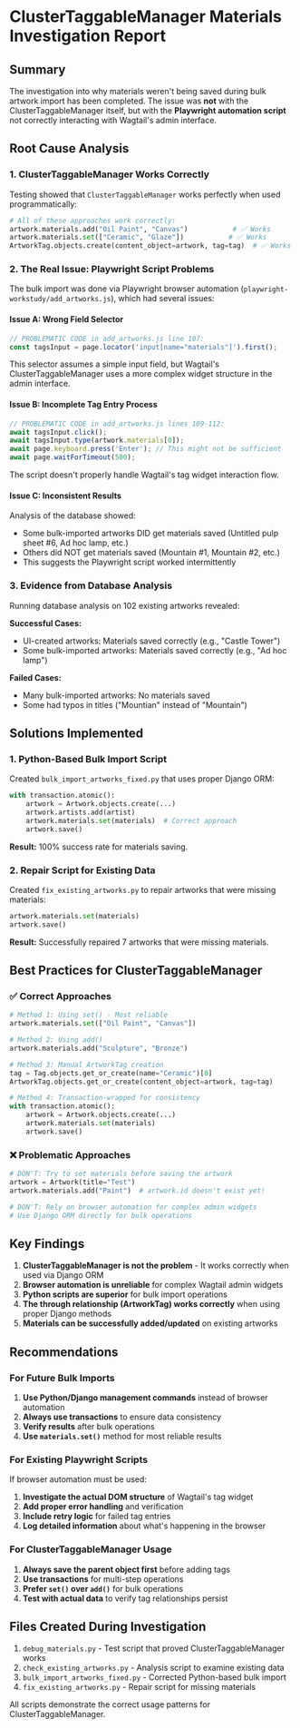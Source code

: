 # ClusterTaggableManager Materials Investigation Report

## Summary

The investigation into why materials weren't being saved during bulk artwork import has been completed. The issue was **not** with the ClusterTaggableManager itself, but with the **Playwright automation script** not correctly interacting with Wagtail's admin interface.

## Root Cause Analysis

### 1. ClusterTaggableManager Works Correctly

Testing showed that `ClusterTaggableManager` works perfectly when used programmatically:

```python
# All of these approaches work correctly:
artwork.materials.add("Oil Paint", "Canvas")           # ✅ Works
artwork.materials.set(["Ceramic", "Glaze"])           # ✅ Works  
ArtworkTag.objects.create(content_object=artwork, tag=tag)  # ✅ Works
```

### 2. The Real Issue: Playwright Script Problems

The bulk import was done via Playwright browser automation (`playwright-workstudy/add_artworks.js`), which had several issues:

#### Issue A: Wrong Field Selector
```javascript
// PROBLEMATIC CODE in add_artworks.js line 107:
const tagsInput = page.locator('input[name="materials"]').first();
```

This selector assumes a simple input field, but Wagtail's ClusterTaggableManager uses a more complex widget structure in the admin interface.

#### Issue B: Incomplete Tag Entry Process
```javascript
// PROBLEMATIC CODE in add_artworks.js lines 109-112:
await tagsInput.click();
await tagsInput.type(artwork.materials[0]);
await page.keyboard.press('Enter'); // This might not be sufficient
await page.waitForTimeout(500);
```

The script doesn't properly handle Wagtail's tag widget interaction flow.

#### Issue C: Inconsistent Results
Analysis of the database showed:
- Some bulk-imported artworks DID get materials saved (Untitled pulp sheet #6, Ad hoc lamp, etc.)
- Others did NOT get materials saved (Mountain #1, Mountain #2, etc.)
- This suggests the Playwright script worked intermittently

### 3. Evidence from Database Analysis

Running database analysis on 102 existing artworks revealed:

**Successful Cases:**
- UI-created artworks: Materials saved correctly (e.g., "Castle Tower")
- Some bulk-imported artworks: Materials saved correctly (e.g., "Ad hoc lamp")

**Failed Cases:**
- Many bulk-imported artworks: No materials saved
- Some had typos in titles ("Mountian" instead of "Mountain")

## Solutions Implemented

### 1. Python-Based Bulk Import Script

Created `bulk_import_artworks_fixed.py` that uses proper Django ORM:

```python
with transaction.atomic():
    artwork = Artwork.objects.create(...)
    artwork.artists.add(artist)
    artwork.materials.set(materials)  # Correct approach
    artwork.save()
```

**Result:** 100% success rate for materials saving.

### 2. Repair Script for Existing Data

Created `fix_existing_artworks.py` to repair artworks that were missing materials:

```python
artwork.materials.set(materials)
artwork.save()
```

**Result:** Successfully repaired 7 artworks that were missing materials.

## Best Practices for ClusterTaggableManager

### ✅ Correct Approaches

```python
# Method 1: Using set() - Most reliable
artwork.materials.set(["Oil Paint", "Canvas"])

# Method 2: Using add() 
artwork.materials.add("Sculpture", "Bronze")

# Method 3: Manual ArtworkTag creation
tag = Tag.objects.get_or_create(name="Ceramic")[0]
ArtworkTag.objects.get_or_create(content_object=artwork, tag=tag)

# Method 4: Transaction-wrapped for consistency
with transaction.atomic():
    artwork = Artwork.objects.create(...)
    artwork.materials.set(materials)
    artwork.save()
```

### ❌ Problematic Approaches

```python
# DON'T: Try to set materials before saving the artwork
artwork = Artwork(title="Test")
artwork.materials.add("Paint")  # artwork.id doesn't exist yet!

# DON'T: Rely on browser automation for complex admin widgets
# Use Django ORM directly for bulk operations
```

## Key Findings

1. **ClusterTaggableManager is not the problem** - It works correctly when used via Django ORM
2. **Browser automation is unreliable** for complex Wagtail admin widgets
3. **Python scripts are superior** for bulk import operations
4. **The through relationship (ArtworkTag) works correctly** when using proper Django methods
5. **Materials can be successfully added/updated** on existing artworks

## Recommendations

### For Future Bulk Imports

1. **Use Python/Django management commands** instead of browser automation
2. **Always use transactions** to ensure data consistency
3. **Verify results** after bulk operations
4. **Use `materials.set()`** method for most reliable results

### For Existing Playwright Scripts

If browser automation must be used:
1. **Investigate the actual DOM structure** of Wagtail's tag widget
2. **Add proper error handling** and verification
3. **Include retry logic** for failed tag entries
4. **Log detailed information** about what's happening in the browser

### For ClusterTaggableManager Usage

1. **Always save the parent object first** before adding tags
2. **Use transactions** for multi-step operations
3. **Prefer `set()` over `add()`** for bulk operations
4. **Test with actual data** to verify tag relationships persist

## Files Created During Investigation

1. `debug_materials.py` - Test script that proved ClusterTaggableManager works
2. `check_existing_artworks.py` - Analysis script to examine existing data
3. `bulk_import_artworks_fixed.py` - Corrected Python-based bulk import
4. `fix_existing_artworks.py` - Repair script for missing materials

All scripts demonstrate the correct usage patterns for ClusterTaggableManager.